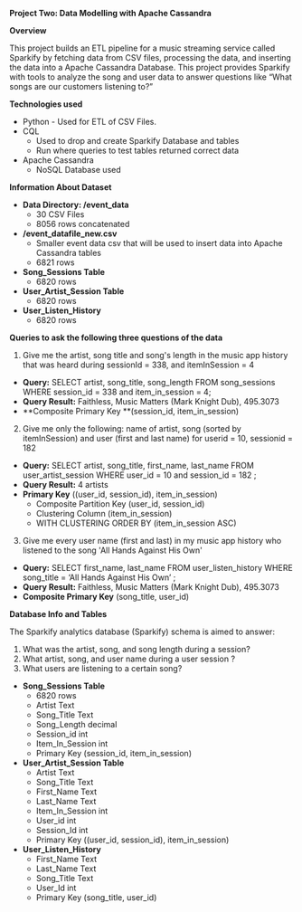<!-----
NEW: Check the "Suppress top comment" option to remove this info from the output.

Conversion time: 0.944 seconds.


Using this Markdown file:

1. Paste this output into your source file.
2. See the notes and action items below regarding this conversion run.
3. Check the rendered output (headings, lists, code blocks, tables) for proper
   formatting and use a linkchecker before you publish this page.

Conversion notes:

* Docs to Markdown version 1.0β29
* Mon Mar 22 2021 09:13:42 GMT-0700 (PDT)
* Source doc: Udacity Project two Data Model Cassandra Readme
----->


**Project Two: Data Modelling with Apache Cassandra**

 

**Overview**

This project builds an ETL pipeline for a music streaming service called Sparkify by fetching data from CSV files, processing the data, and inserting the data into a Apache Cassandra Database. This project provides Sparkify with tools to analyze the song and user data to answer questions like “What songs are our customers listening to?”

**Technologies used**



*   Python - Used for ETL of CSV Files.
*   CQL 
    *   Used to drop and create Sparkify Database and tables 
    *   Run where queries to test tables returned correct data  
*   Apache Cassandra
    *   NoSQL Database used

**Information About Dataset**



*   **Data Directory: /event_data**
    *   30 CSV Files
    *   8056 rows concatenated 
*   **/event_datafile_new.csv**
    *   Smaller event data csv that will be used to insert data into Apache Cassandra tables
    *   6821 rows
*   **Song_Sessions Table**
    *   6820 rows
*   **User_Artist_Session Table**
    *   6820 rows
*   **User_Listen_History**
    *   6820 rows

**Queries to ask the following three questions of the data**

1. Give me the artist, song title and song's length in the music app history that was heard during sessionId = 338, and itemInSession = 4



*   **Query:** SELECT artist, song_title, song_length FROM song_sessions WHERE session_id = 338 and item_in_session = 4;
*   **Query Result:** Faithless, Music Matters (Mark Knight Dub), 495.3073 
*   **Composite Primary Key **(session_id, item_in_session)

2. Give me only the following: name of artist, song (sorted by itemInSession) and user (first and last name) for userid = 10, sessionid = 182



*   **Query:** SELECT artist, song_title, first_name, last_name FROM user_artist_session WHERE user_id = 10 and session_id = 182 ;
*   **Query Result:** 4 artists
*   **Primary Key** ((user_id, session_id), item_in_session)
    *   Composite Partition Key (user_id, session_id)
    *   Clustering Column (item_in_session)
    *   WITH CLUSTERING ORDER BY (item_in_session ASC)

3. Give me every user name (first and last) in my music app history who listened to the song 'All Hands Against His Own'



*   **Query:** SELECT first_name, last_name FROM user_listen_history WHERE song_title = ‘All Hands Against His Own’ ;
*   **Query Result:** Faithless, Music Matters (Mark Knight Dub), 495.3073 
*   **Composite Primary Key** (song_title, user_id)

	

**Database Info and Tables**

The Sparkify analytics database (Sparkify) schema is aimed to answer:



1. What was the artist, song, and song length during a session?
2. What artist, song, and user name during a user session ?
3. What users are listening to a certain song?
*   **Song_Sessions Table**
    *   6820 rows
    *   Artist Text
    *   Song_Title Text
    *   Song_Length decimal
    *   Session_id int
    *   Item_In_Session int
    *   Primary Key (session_id, item_in_session)
*   **User_Artist_Session Table**
    *   Artist Text
    *   Song_Title Text
    *   First_Name Text
    *   Last_Name Text
    *   Item_In_Session int
    *   User_id int
    *   Session_Id int
    *   Primary Key ((user_id, session_id), item_in_session)   
*   **User_Listen_History**
    *   First_Name Text
    *   Last_Name Text
    *   Song_Title Text
    *   User_Id int
    *   Primary Key (song_title, user_id)	
